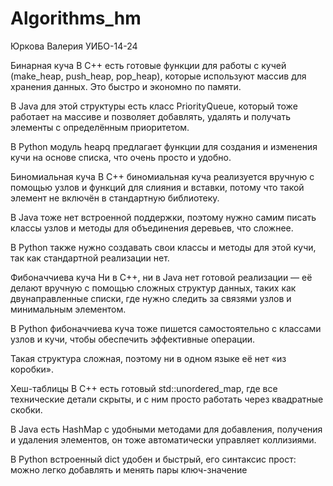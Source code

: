 # Algorithms_hm

Юркова Валерия УИБО-14-24

Бинарная куча
В C++ есть готовые функции для работы с кучей (make_heap, push_heap, pop_heap), которые используют массив для хранения данных. Это быстро и экономно по памяти.

В Java для этой структуры есть класс PriorityQueue, который тоже работает на массиве и позволяет добавлять, удалять и получать элементы с определённым приоритетом.

В Python модуль heapq предлагает функции для создания и изменения кучи на основе списка, что очень просто и удобно.

Биномиальная куча
В C++ биномиальная куча реализуется вручную с помощью узлов и функций для слияния и вставки, потому что такой элемент не включён в стандартную библиотеку.

В Java тоже нет встроенной поддержки, поэтому нужно самим писать классы узлов и методы для объединения деревьев, что сложнее.

В Python также нужно создавать свои классы и методы для этой кучи, так как стандартной реализации нет.

Фибоначчиева куча
Ни в C++, ни в Java нет готовой реализации — её делают вручную с помощью сложных структур данных, таких как двунаправленные списки, где нужно следить за связями узлов и минимальным элементом.

В Python фибоначчиева куча тоже пишется самостоятельно с классами узлов и кучи, чтобы обеспечить эффективные операции.

Такая структура сложная, поэтому ни в одном языке её нет «из коробки».

Хеш-таблицы
В C++ есть готовый std::unordered_map, где все технические детали скрыты, и с ним просто работать через квадратные скобки.

В Java есть HashMap с удобными методами для добавления, получения и удаления элементов, он тоже автоматически управляет коллизиями.

В Python встроенный dict удобен и быстрый, его синтаксис прост: можно легко добавлять и менять пары ключ-значение

